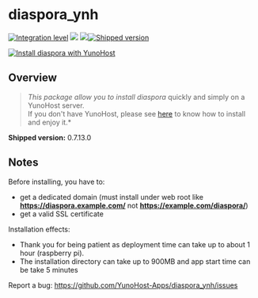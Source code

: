 diaspora_ynh
==========

[![Integration level](https://dash.yunohost.org/integration/diaspora.svg)](https://dash.yunohost.org/appci/app/diaspora) ![](https://ci-apps.yunohost.org/ci/badges/diaspora.status.svg) ![](https://ci-apps.yunohost.org/ci/badges/diaspora.maintain.svg)[![Shipped version](https://img.shields.io/github/v/release/yunohost-apps/diaspora_ynh)](https://github.com/yunohost-apps/diaspora_ynh/releases)

[![Install diaspora with YunoHost](https://install-app.yunohost.org/install-with-yunohost.png)](https://install-app.yunohost.org/?app=diaspora)

## Overview

> *This package allow you to install diaspora* quickly and simply on a YunoHost server.  
If you don't have YunoHost, please see [here](https://yunohost.org/#/install) to know how to install and enjoy it.*

**Shipped version:** 0.7.13.0

Notes
--------------

Before installing, you have to:

- get a dedicated domain (must install under web root like **https://diaspora.example.com/** not **https://example.com/diaspora/**)
- get a valid SSL certificate

Installation effects:

- Thank you for being patient as deployment time can take up to about 1 hour (raspberry pi).
- The installation directory can take up to 900MB and app start time can be take 5 minutes


Report a bug: https://github.com/YunoHost-Apps/diaspora_ynh/issues

